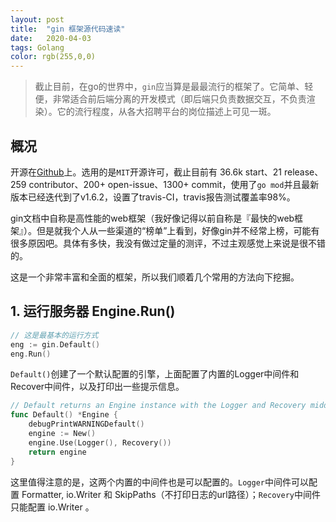 ```yaml
---
layout: post
title:  "gin 框架源代码速读"
date:   2020-04-03
tags: Golang
color: rgb(255,0,0)
---
```


> 截止目前，在go的世界中，`gin`应当算是最最流行的框架了。它简单、轻便，非常适合前后端分离的开发模式（即后端只负责数据交互，不负责渲染）。它的流行程度，从各大招聘平台的岗位描述上可见一斑。

## 概况

开源在[Github](https://github.com/gin-gonic/gin)上。选用的是`MIT`开源许可，截止目前有 36.6k start、21 release、259 contributor、200+ open-issue、1300+ commit，使用了`go mod`并且最新版本已经迭代到了v1.6.2，设置了travis-CI，travis报告测试覆盖率98%。

gin文档中自称是高性能的web框架（我好像记得以前自称是『最快的web框架』）。但是就我个人从一些渠道的“榜单”上看到，好像gin并不经常上榜，可能有很多原因吧。具体有多快，我没有做过定量的测评，不过主观感觉上来说是很不错的。

这是一个非常丰富和全面的框架，所以我们顺着几个常用的方法向下挖掘。

## 1. 运行服务器 Engine.Run()

```go
// 这是最基本的运行方式
eng := gin.Default()
eng.Run()
```

`Default()`创建了一个默认配置的引擎，上面配置了内置的Logger中间件和Recover中间件，以及打印出一些提示信息。

```go
// Default returns an Engine instance with the Logger and Recovery middleware already attached.
func Default() *Engine {
	debugPrintWARNINGDefault()
	engine := New()
	engine.Use(Logger(), Recovery())
	return engine
}
```

这里值得注意的是，这两个内置的中间件也是可以配置的。`Logger`中间件可以配置 Formatter, io.Writer 和 SkipPaths（不打印日志的url路径）；`Recovery`中间件只能配置 io.Writer 。
